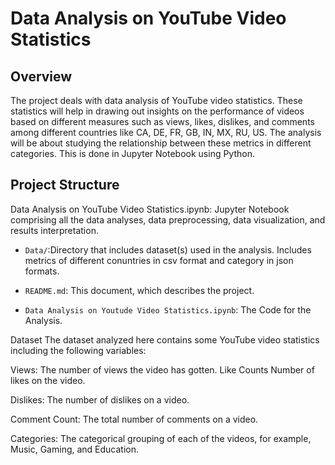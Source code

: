# Data Analysis on YouTube Video Statistics

## Overview

The project deals with data analysis of YouTube video statistics.
These statistics will help in drawing out insights on the performance of videos based on different measures such as views, likes, dislikes, and comments among different countries like CA, DE, FR, GB, IN, MX, RU, US. The analysis will be about studying the relationship between these metrics in different categories. This is done in Jupyter Notebook using Python.

## Project Structure

Data Analysis on YouTube Video Statistics.ipynb: Jupyter Notebook comprising all the data analyses, data preprocessing, data visualization, and results interpretation.

- `Data/`:Directory that includes dataset(s) used in the analysis. Includes metrics of different conuntries in csv format and category in json formats.

- `README.md`: This document, which describes the project.
- `Data Analysis on Youtude Video Statistics.ipynb`: The Code for the Analysis.

Dataset The dataset analyzed here contains some YouTube video statistics including the following variables:

Views: The number of views the video has gotten.
Like Counts Number of likes on the video.

Dislikes: The number of dislikes on a video.

Comment Count: The total number of comments on a video.

Categories: The categorical grouping of each of the videos, for example, Music, Gaming, and Education.
